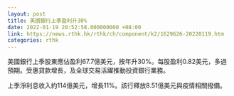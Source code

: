 ```yaml
---
layout: post
title: 美國銀行上季盈利升30%
date: 2022-01-19 20:52:58.000000000 +08:00
link: https://news.rthk.hk/rthk/ch/component/k2/1629626-20220119.htm
categories: rthk
---
```


美國銀行上季股東應佔盈利67.7億美元，按年升30%。每股盈利0.82美元，多過預期。受惠貸款增長，及全球交易活躍推動投資銀行業務。

上季淨利息收入約114億美元，增長11%。該行釋放8.51億美元與疫情相關撥備。
